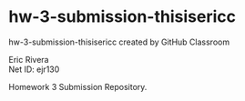 # hw-3-submission-thisisericc
hw-3-submission-thisisericc created by GitHub Classroom

Eric Rivera\
Net ID: ejr130

Homework 3 Submission Repository. 
